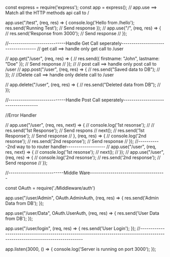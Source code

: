 const express = require('express');
const app = express();
// app.use ==> Match all the HTTP methods api call to /

app.use("/test", (req, res) => {
console.log('Hello from /hello');
res.send('Running Test'); // Send response
});
// app.use("/", (req, res) => {
// res.send('Response from 3000'); // Send response
// });

//----------------------------Handle Get Call seperately------------------------------------
// get call ==> handle only get call to /user

// app.get("/user", (req, res) => {
// res.send({ firstname: "John", lastname: "Doe" }); // Send response
// });
// // post call ==> handle only post call to /user
// app.post("/user", (req, res) => {
// res.send("Saved data to DB");
// });
// //Delete call ==> handle only delete call to /user

// app.delete("/user", (req, res) => {
// res.send("Deleted data from DB");
// });

//----------------------------Handle Post Call seperately------------------------------------

//Error Handler

// app.use("/user", (req, res, next) => {
// console.log('1st resonse');
// // res.send('1st Response'); // Send respons
// next();
// res.send('1st Response'); // Send response
// }, (req, res) => {
// console.log('2nd resonse');
// res.send('2nd response'); // Send response
// });
//-----------2nd way to to router handler-------------------
// app.use("/user", (req, res, next) => {
// console.log('1st resonse');
// next();
// });
// app.use("/user", (req, res) => {
// console.log('2nd resonse');
// res.send('2nd response'); // Send response
// });

//---------------------------Middle Ware-------------------------------------

const OAuth = require('./Middleware/auth')

app.use("/user/Admin", OAuth.AdminAuth, (req, res) => {
res.send('Admin Data from DB');
});

app.use("/user/Data", OAuth.UserAuth, (req, res) => {
res.send('User Data from DB');
});

app.use("/user/login", (req, res) => {
res.send('User Login');
});
//--------------------------------------------------------------------------------------------------------------------------------

app.listen(3000, () => {
console.log('Server is running on port 3000');
});
